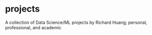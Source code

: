 # projects
A collection of Data Science/ML projects by Richard Huang; personal, professional, and academic
